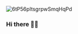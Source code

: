 ![6tP56pItsgrpwSmqHqPd](https://github.com/qadwetzjd/qadwetzjd/assets/154912382/5214c1ac-7485-4c2e-943c-aeb06cab69c1)
### Hi there 👋😎

<!--
**qadwetzjd/qadwetzjd** is a ✨ _special_ ✨ repository because its `README.md` (this file) appears on your GitHub profile.

Here are some ideas to get you started:

- 🔭 I’m currently working on ...
- 🌱 I’m currently learning ...
- 👯 I’m looking to collaborate on ...
- 🤔 I’m looking for help with ...
- 💬 Ask me about ...
- 📫 How to reach me: ...
- 😄 Pronouns: ...
- ⚡ Fun fact: ...
-->
